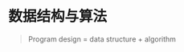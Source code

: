 # 数据结构与算法

> Program design = data structure + algorithm

<script setup>
import FigmaContainer from '/components/FigmaContainer.vue'
</script>

<FigmaContainer url="https://www.figma.com/file/4WjcJwaKvdn2akhq8zT6A1/algo?node-id=2%3A2"/>